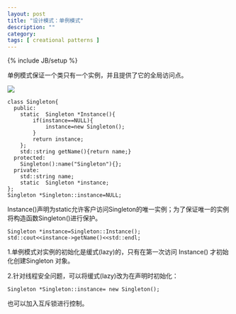 ```yaml
---
layout: post
title: "设计模式：单例模式"
description: ""
category: 
tags: [ creational patterns ]
---
```

{% include JB/setup %}

单例模式保证一个类只有一个实例，并且提供了它的全局访问点。


<img  src="{{ site.url }}/assets/images/2014042901.png" />


	class Singleton{
	  public:
	    static  Singleton *Instance(){
	        if(instance==NULL){
	            instance=new Singleton();
			}
	        return instance;
	    };
	    std::string getName(){return name;}
	  protected:
	    Singleton():name("Singleton"){}; 
	  private:
	    std::string name;
	    static  Singleton *instance;
	};
	Singleton *Singleton::instance=NULL;

Instance()声明为static允许客户访问Singleton的唯一实例；为了保证唯一的实例将构造函数Singleton()进行保护。

	Singleton *instance=Singleton::Instance();
	std::cout<<instance->getName()<<std::endl;

1.单例模式对实例的初始化是缓式(lazy)的，只有在第一次访问 Instance() 才初始化创建Singleton 对象。

2.针对线程安全问题，可以将缓式(lazy)改为在声明时初始化：

	Singleton *Singleton::instance= new Singleton();

也可以加入互斥锁进行控制。

